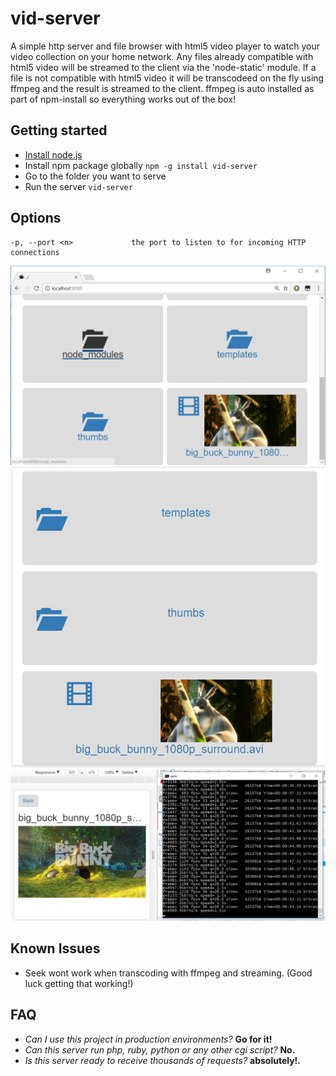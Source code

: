 
# vid-server
A simple http server and file browser with html5 video player to watch your video collection on your home network. Any files already compatible with html5 video will be streamed to the client via the 'node-static' module. If a file is not compatible with html5 video it will be transcodeed on the fly using ffmpeg and the result is streamed to the client. ffmpeg is auto installed as part of npm-install so everything works out of the box!

## Getting started
* [Install node.js](http://nodejs.org/download/)
* Install npm package globally `npm -g install vid-server`
* Go to the folder you want to serve
* Run the server `vid-server`

## Options

    -p, --port <n>             the port to listen to for incoming HTTP connections


![desktop screen](https://github.com/mysteryman187/vid-server/blob/master/screens/desktop.PNG?raw=true "Desktop")
![mobile screen](https://github.com/mysteryman187/vid-server/blob/master/screens/mobile.PNG?raw=true "Mobile")
![video screen](https://github.com/mysteryman187/vid-server/blob/master/screens/video.PNG?raw=true "Video")


## Known Issues
 - Seek wont work when transcoding with ffmpeg and streaming. (Good luck getting that working!)

## FAQ
* _Can I use this project in production environments?_ **Go for it!**
* _Can this server run php, ruby, python or any other cgi script?_ **No.**
* _Is this server ready to receive thousands of requests?_ **absolutely!.**